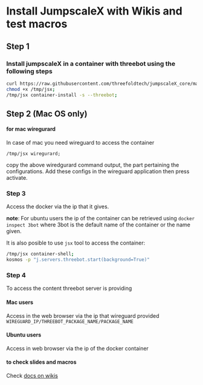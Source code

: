 # Install JumpscaleX with Wikis and test macros

## Step 1

### Install jumpscaleX in a container with threebot using the following steps

```bash
curl https://raw.githubusercontent.com/threefoldtech/jumpscaleX_core/master/install/jsx.py > /tmp/jsx;
chmod +x /tmp/jsx;
/tmp/jsx container-install -s --threebot;
```

## Step 2 (Mac OS only)
#### for mac wiregurard

In case of mac you need wireguard to access the container

`/tmp/jsx wiregurard;`

copy the above wiredgurard command output, the part pertaining the configurations.
Add these configs in the wireguard application then press activate.


### Step 3
Access the docker via the ip that it gives.

**note**: For ubuntu users the ip of the container can be retrieved using
`docker inspect 3bot` where 3bot is the default name of the container or the name given.

It is also posible to use `jsx` tool to access the container:

```bash
/tmp/jsx container-shell;
kosmos -p "j.servers.threebot.start(background=True)"
```

### Step 4
To access the content threebot server is providing
#### Mac users

Access in the web browser via the ip that wireguard provided
`WIREGUARD_IP/THREEBOT_PACKAGE_NAME/PACKAGE_NAME`

#### Ubuntu users

Access in web browser via the ip of the docker container

#### to check slides and macros
Check [docs on wikis](https://github.com/threefoldtech/jumpscaleX_threebot/tree/master/ThreeBotPackages/zerobot/webinterface/wiki/wikis)

